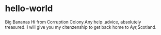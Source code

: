 # hello-world
Big Bananas
Hi from Corruption Colony.Any help ,advice, absolutely treasured.
I will give you my citenzenship to get back home to Ayr,Scotland. 
